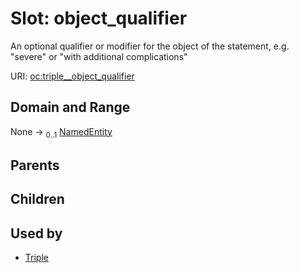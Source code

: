 
# Slot: object_qualifier


An optional qualifier or modifier for the object of the statement, e.g. "severe" or "with additional complications"

URI: [oc:triple__object_qualifier](http://w3id.org/ontogpt/ontology-class-templatetriple__object_qualifier)


## Domain and Range

None &#8594;  <sub>0..1</sub> [NamedEntity](NamedEntity.md)

## Parents


## Children


## Used by

 * [Triple](Triple.md)
